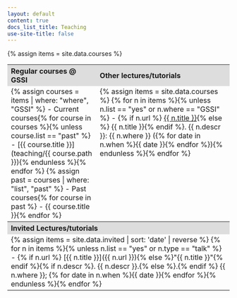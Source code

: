 ```yaml
---
layout: default
content: true
docs_list_title: Teaching
use-site-title: false
---
```


{% assign items = site.data.courses %}

<table>
  <tr>
    <th style="width:40%; background:#dddddd; text-align:left">Regular courses @ GSSI</th>
    <th style="width:60%; background:#dddddd; text-align:left">Other lectures/tutorials</th>
  </tr>
  <tr>
<td class="quicklinks" valign="top" markdown="1">
{% assign courses = items | where: "where", "GSSI" %}
- Current courses{% for course in courses %}{% unless course.list == "past" %}
	- [{{ course.title }}](teaching/{{ course.path }}){% endunless %}{% endfor %}
{% assign past = courses | where: "list", "past" %}
- Past courses{% for course in past %}
	- {{ course.title }}{% endfor %}
</td>
<td class="quicklinks" valign="top" markdown="1">
{% assign items = site.data.courses %}
{% for n in items %}{%  unless n.list == "yes" or n.where == "GSSI" %}
- {% if n.url %} <a href="{{ n.url }}">{{ n.title }}</a>{% else %} {{ n.title }}{% endif %}. {{ n.descr }}:  {{ n.where }} ({% for date in n.when %}{{ date }}{% endfor %}){% endunless %}{% endfor %}
</td>
</tr>
<tr>
<th style="width:40%; background:#dddddd; text-align:left" colspan="2">Invited Lectures/tutorials</th>
</tr>
<tr>
<td colspan="2" class="quicklinks" valign="top" markdown="1">
{% assign items = site.data.invited | sort: 'date' | reverse %}
{% for n in items %}{% unless n.list == "yes" or n.type == "talk" %}
- {% if n.url %} [{{ n.title }}]({{ n.url }}){% else %}"{{ n.title }}"{% endif %}{% if n.descr %}. {{ n.descr }}.{% else %}.{% endif %} {{ n.where }}; {% for date in n.when %}{{ date }}{% endfor %}{% endunless %}{% endfor %}
</td>
</tr>
</table>

